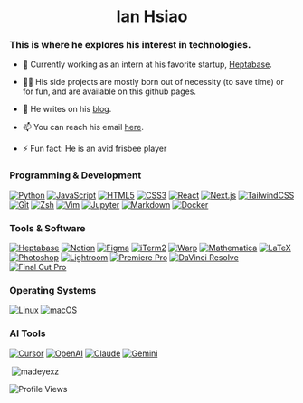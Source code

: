 <h1 align="center">Ian Hsiao</h1>
<h3 align="left">This is where he explores his interest in technologies.</h3>

- 🚀 Currently working as an intern at his favorite startup, [Heptabase](https://www.heptabase.com/).

- 👨‍💻 His side projects are mostly born out of necessity (to save time) or for fun, and are available on this github pages.

- 📝 He writes on his [blog](https://ianhsiao.xyz/).

- 📫 You can reach his email [here](mailto:ian.xiao@hotmail.com).

- ⚡ Fun fact: He is an avid frisbee player



<h3 align="left">Programming & Development</h3>

[![Python](https://img.shields.io/badge/Python-3776AB?style=for-the-badge&logo=python&logoColor=white)](https://www.python.org/)
[![JavaScript](https://img.shields.io/badge/JavaScript-F7DF1E?style=for-the-badge&logo=javascript&logoColor=black)](https://developer.mozilla.org/en-US/docs/Web/JavaScript)
[![HTML5](https://img.shields.io/badge/HTML5-E34F26?style=for-the-badge&logo=html5&logoColor=white)](https://developer.mozilla.org/en-US/docs/Web/HTML)
[![CSS3](https://img.shields.io/badge/CSS3-1572B6?style=for-the-badge&logo=css3&logoColor=white)](https://developer.mozilla.org/en-US/docs/Web/CSS)
[![React](https://img.shields.io/badge/React-20232A?style=for-the-badge&logo=react&logoColor=61DAFB)](https://reactjs.org/)
[![Next.js](https://img.shields.io/badge/Next.js-000000?style=for-the-badge&logo=next.js&logoColor=white)](https://nextjs.org/)
[![TailwindCSS](https://img.shields.io/badge/Tailwind_CSS-38B2AC?style=for-the-badge&logo=tailwind-css&logoColor=white)](https://tailwindcss.com/)
[![Git](https://img.shields.io/badge/Git-F05032?style=for-the-badge&logo=git&logoColor=white)](https://git-scm.com/)
[![Zsh](https://img.shields.io/badge/Zsh-4EAA25?style=for-the-badge&logo=gnu-bash&logoColor=white)](https://www.zsh.org/)
[![Vim](https://img.shields.io/badge/Vim-019733?style=for-the-badge&logo=vim&logoColor=white)](https://www.vim.org/)
[![Jupyter](https://img.shields.io/badge/Jupyter-F37626?style=for-the-badge&logo=jupyter&logoColor=white)](https://jupyter.org/)
[![Markdown](https://img.shields.io/badge/Markdown-000000?style=for-the-badge&logo=markdown&logoColor=white)](https://www.markdownguide.org/)
[![Docker](https://img.shields.io/badge/Docker-2496ED?style=for-the-badge&logo=docker&logoColor=white)](https://www.docker.com/)

<h3 align="left">Tools & Software</h3>

[![Heptabase](https://img.shields.io/badge/Heptabase-000000?style=for-the-badge&logo=heptabase&logoColor=white)](https://heptabase.com/)
[![Notion](https://img.shields.io/badge/Notion-000000?style=for-the-badge&logo=notion&logoColor=white)](https://www.notion.so/)
[![Figma](https://img.shields.io/badge/Figma-F24E1E?style=for-the-badge&logo=figma&logoColor=white)](https://www.figma.com/)
[![iTerm2](https://img.shields.io/badge/iTerm2-000000?style=for-the-badge&logo=iterm2&logoColor=white)](https://iterm2.com/)
[![Warp](https://img.shields.io/badge/Warp-01A4FF?style=for-the-badge&logo=warp&logoColor=white)](https://www.warp.dev/)
[![Mathematica](https://img.shields.io/badge/Mathematica-DD1100?style=for-the-badge&logo=wolfram&logoColor=white)](https://www.wolfram.com/mathematica/)
[![LaTeX](https://img.shields.io/badge/LaTeX-4D419D?style=for-the-badge&logo=latex&logoColor=white)](https://www.latex-project.org/)
[![Photoshop](https://img.shields.io/badge/Photoshop-31A8FF?style=for-the-badge&logo=adobe-photoshop&logoColor=white)](https://www.photoshop.com/)
[![Lightroom](https://img.shields.io/badge/Lightroom-31A8FF?style=for-the-badge&logo=adobe-lightroom&logoColor=white)](https://www.adobe.com/products/photoshop-lightroom.html)
[![Premiere Pro](https://img.shields.io/badge/Premiere_Pro-9999FF?style=for-the-badge&logo=adobe-premiere-pro&logoColor=white)](https://www.adobe.com/products/premiere.html)
[![DaVinci Resolve](https://img.shields.io/badge/DaVinci_Resolve-233A51?style=for-the-badge&logo=davinci-resolve&logoColor=white)](https://www.blackmagicdesign.com/products/davinciresolve/)
[![Final Cut Pro](https://img.shields.io/badge/Final_Cut_Pro-000000?style=for-the-badge&logo=apple&logoColor=white)](https://www.apple.com/final-cut-pro/)

<h3 align="left">Operating Systems</h3>

[![Linux](https://img.shields.io/badge/Linux-FCC624?style=for-the-badge&logo=linux&logoColor=black)](https://www.linux.org/)
[![macOS](https://img.shields.io/badge/macOS-000000?style=for-the-badge&logo=apple&logoColor=white)](https://www.apple.com/macos/)

<h3 align="left">AI Tools</h3>

[![Cursor](https://img.shields.io/badge/Cursor-000000?style=for-the-badge&logo=cursor&logoColor=white)](https://cursor.sh/)
[![OpenAI](https://img.shields.io/badge/OpenAI-412991?style=for-the-badge&logo=openai&logoColor=white)](https://openai.com/)
[![Claude](https://img.shields.io/badge/Claude-000000?style=for-the-badge&logo=anthropic&logoColor=white)](https://www.anthropic.com/claude)
[![Gemini](https://img.shields.io/badge/Gemini-8E75B2?style=for-the-badge&logo=google&logoColor=white)](https://gemini.google.com/)

<p>&nbsp;<img align="center" src="https://github-readme-stats.vercel.app/api?username=madeyexz&show_icons=true&locale=en" alt="madeyexz" /></p>

<p align="left">
  <img src="https://komarev.com/ghpvc/?username=madeyexz&style=flat&color=0e75b6" alt="Profile Views" />
</p>